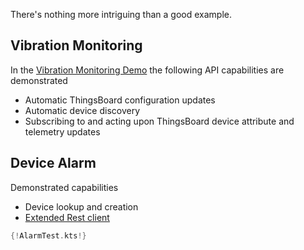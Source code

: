 <!--# Examples-->

There's nothing more intriguing than a good example. 

## Vibration Monitoring

In the [Vibration Monitoring Demo](../../../examples/vibration-monitoring/README.md) the following API  capabilities are demonstrated

* Automatic ThingsBoard configuration updates
* Automatic device discovery
* Subscribing to and acting upon ThingsBoard device attribute and telemetry updates


## Device Alarm

Demonstrated capabilities 

* Device lookup and creation
* [Extended Rest client](connectivity.md#extended-rest-client)

```kotlin
{!AlarmTest.kts!}
```